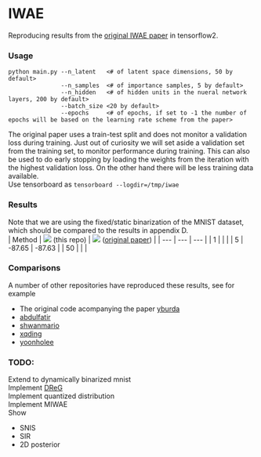 # IWAE

Reproducing results from the [original IWAE paper](https://arxiv.org/pdf/1509.00519.pdf) in tensorflow2. 

### Usage

``` 
python main.py --n_latent   <# of latent space dimensions, 50 by default>  
               --n_samples  <# of importance samples, 5 by default>  
               --n_hidden   <# of hidden units in the nueral network layers, 200 by default>  
               --batch_size <20 by default>
               --epochs     <# of epochs, if set to -1 the number of epochs will be based on the learning rate scheme from the paper>
```
The original paper uses a train-test split and does not monitor a validation loss during training. Just out of curiosity we will set aside a validation set from the training set, to monitor performance during training. This can also be used to do early stopping by loading the weights from the iteration with the highest validation loss. On the other hand there will be less training data available.  
Use tensorboard as
``` tensorboard --logdir=/tmp/iwae ```

### Results
Note that we are using the fixed/static binarization of the MNIST dataset, which should be compared to the results in appendix D.  
| Method | <img src="https://render.githubusercontent.com/render/math?math=\mathcal{L}_{\te\
xt{test}}^{5000}"> (this repo) | <img src="https://render.githubusercontent.com/render/math?math=\mathcal{L}_{\te\
xt{test}}^{5000}"> ([original paper](https://arxiv.org/pdf/1509.00519.pdf)) |
| --- | --- | --- |
| 1 | | |
| 5 | -87.65 | -87.63 |
| 50 | | |  


### Comparisons
A number of other repositories have reproduced these results, see for example  
- The original code acompanying the paper [yburda](https://github.com/yburda/iwae)  
- [abdulfatir](https://github.com/abdulfatir/IWAE-tensorflow)  
- [shwanmario](https://github.com/ShwanMario/IWAE)  
- [xqding](https://github.com/xqding/Importance_Weighted_Autoencoders)
- [yoonholee](https://github.com/yoonholee/pytorch-vae)

### TODO:
Extend to dynamically binarized mnist  
Implement [DReG](https://arxiv.org/abs/1810.04152)  
Implement quantized distribution  
Implement MIWAE  
Show
- SNIS
- SIR
- 2D posterior